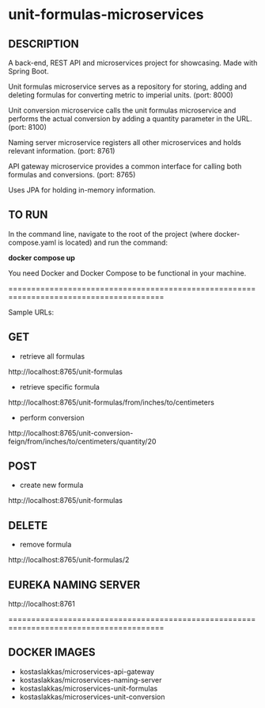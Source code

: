 # unit-formulas-microservices


## DESCRIPTION

A back-end, REST API and microservices project for showcasing. Made with Spring Boot.

Unit formulas microservice serves as a repository for storing, adding and deleting formulas for converting metric to imperial units. (port: 8000)

Unit conversion microservice calls the unit formulas microservice and performs the actual conversion by adding a quantity parameter in the URL. (port: 8100)

Naming server microservice registers all other microservices and holds relevant information. (port: 8761)

API gateway microservice provides a common interface for calling both formulas and conversions. (port: 8765)

Uses JPA for holding in-memory information.


## TO RUN

In the command line, navigate to the root of the project (where docker-compose.yaml is located) and run the command:

**docker compose up**

You need Docker and Docker Compose to be functional in your machine.

========================================================================================

Sample URLs:

## GET

+ retrieve all formulas

http://localhost:8765/unit-formulas

+ retrieve specific formula

http://localhost:8765/unit-formulas/from/inches/to/centimeters

+ perform conversion

http://localhost:8765/unit-conversion-feign/from/inches/to/centimeters/quantity/20


## POST

+ create new formula

http://localhost:8765/unit-formulas


## DELETE

+ remove formula

http://localhost:8765/unit-formulas/2


## EUREKA NAMING SERVER

http://localhost:8761

========================================================================================

## DOCKER IMAGES

+ kostaslakkas/microservices-api-gateway
+ kostaslakkas/microservices-naming-server
+ kostaslakkas/microservices-unit-formulas
+ kostaslakkas/microservices-unit-conversion
